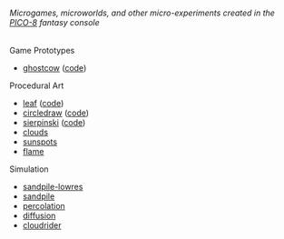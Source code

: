###### Microgames, microworlds, and other micro-experiments created in the [PICO-8](https://www.lexaloffle.com/pico-8.php) fantasy console

Game Prototypes
- [ghostcow](games/ghostcow/) ([code](https://github.com/aatishb/microworlds/blob/master/games/ghostcow/sketch.lua))

Procedural Art
- [leaf](art/leaf/) ([code](https://github.com/aatishb/microworlds/blob/master/art/leaf/sketch.lua))
- [circledraw](art/circledraw/) ([code](https://github.com/aatishb/microworlds/blob/master/art/circledraw/sketch.lua))
- [sierpinski](art/sierpinski/) ([code](https://github.com/aatishb/microworlds/blob/master/art/sierpinski/sketch.lua))
- [clouds](art/clouds/)
- [sunspots](art/sunspots/)
- [flame](art/flame/)

Simulation
- [sandpile-lowres](simulation/sandpile-lowres)
- [sandpile](simulation/sandpile)
- [percolation](simulation/percolation)
- [diffusion](simulation/diffusion)
- [cloudrider](simulation/cloudrider)
